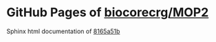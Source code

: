 GitHub Pages of [biocorecrg/MOP2](https://github.com/biocorecrg/MOP2.git)
===
Sphinx html documentation of [8165a51b](https://github.com/biocorecrg/MOP2/tree/8165a51bdb2ce9f0abaff6b49793e9d400752d8a)
